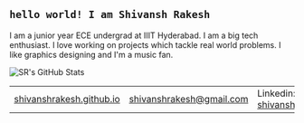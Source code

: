 ## `hello world! I am Shivansh Rakesh`

I am a junior year ECE undergrad at IIIT Hyderabad. I am a big tech enthusiast. I love working on projects which tackle real world problems. I like graphics designing and I'm a music fan.

![SR's GitHub Stats](https://github-readme-stats.vercel.app/api?username=shivanshrakesh&show_icons=true&hide_title=true&count_private=true)

<table>
  <tbody>
    <tr>
      <td><a href="https://shivanshrakesh.github.io">shivanshrakesh.github.io</a></td>
      <td><a href="mailto:shivanshrakesh@gmail.com">shivanshrakesh@gmail.com</a></td>
      <td>Linkedin: <a href="https://linkedin.com/in/shivanshrakesh">shivanshrakesh</a>
    </tr>
  </tbody>
</table>

<!--
**ShivanshRakesh/ShivanshRakesh** is a ✨ _special_ ✨ repository because its `README.md` (this file) appears on your GitHub profile.

Here are some ideas to get you started:

- 🔭 I’m currently working on ...
- 🌱 I’m currently learning ...
- 👯 I’m looking to collaborate on ...
- 🤔 I’m looking for help with ...
- 💬 Ask me about ...
- 📫 How to reach me: ...
- 😄 Pronouns: ...
- ⚡ Fun fact: ...
-->
